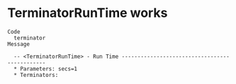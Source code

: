 # TerminatorRunTime works

    Code
      terminator
    Message
      
      -- <TerminatorRunTime> - Run Time ----------------------------------------------
      * Parameters: secs=1
      * Terminators:


